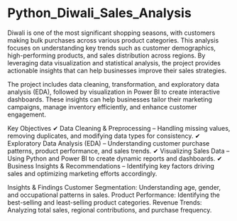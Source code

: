 # Python_Diwali_Sales_Analysis
Diwali is one of the most significant shopping seasons, with customers making bulk purchases across various product categories. This analysis focuses on understanding key trends such as customer demographics, high-performing products, and sales distribution across regions. By leveraging data visualization and statistical analysis, the project provides actionable insights that can help businesses improve their sales strategies.

The project includes data cleaning, transformation, and exploratory data analysis (EDA), followed by visualization in Power BI to create interactive dashboards. These insights can help businesses tailor their marketing campaigns, manage inventory efficiently, and enhance customer engagement.

Key Objectives
✔ Data Cleaning & Preprocessing – Handling missing values, removing duplicates, and modifying data types for consistency.
✔ Exploratory Data Analysis (EDA) – Understanding customer purchase patterns, product performance, and sales trends.
✔ Visualizing Sales Data – Using Python and Power BI to create dynamic reports and dashboards.
✔ Business Insights & Recommendations – Identifying key factors driving sales and optimizing marketing efforts accordingly.

Insights & Findings
Customer Segmentation: Understanding age, gender, and occupational patterns in sales.
Product Performance: Identifying the best-selling and least-selling product categories.
Revenue Trends: Analyzing total sales, regional contributions, and purchase frequency.
